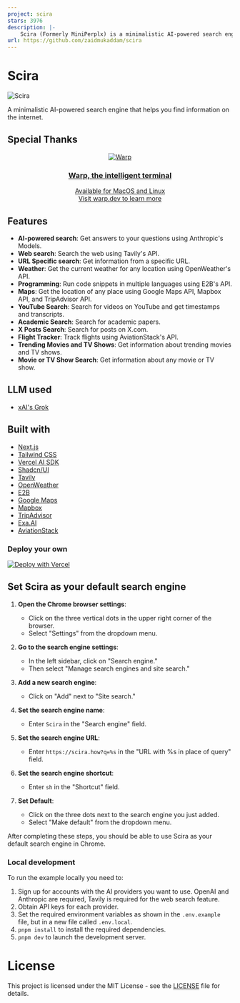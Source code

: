 ```yaml
---
project: scira
stars: 3976
description: |-
    Scira (Formerly MiniPerplx) is a minimalistic AI-powered search engine that helps you find information on the internet. Powered by Vercel AI SDK! Search with models like Grok 2.0.
url: https://github.com/zaidmukaddam/scira
---
```


# Scira

![Scira](/app/opengraph-image.png)

A minimalistic AI-powered search engine that helps you find information on the internet.

## Special Thanks

<div align="center" markdown="1">

  [![Warp](https://github.com/user-attachments/assets/2bda420d-4211-4900-a37e-e3c7056d799c)](https://www.warp.dev/?utm_source=github&utm_medium=referral&utm_campaign=scira)<br>
  ### **[Warp, the intelligent terminal](https://www.warp.dev/?utm_source=github&utm_medium=referral&utm_campaign=scira)**<br>
  [Available for MacOS and Linux](https://www.warp.dev/?utm_source=github&utm_medium=referral&utm_campaign=scira)<br>
  [Visit warp.dev to learn more](https://www.warp.dev/?utm_source=github&utm_medium=referral&utm_campaign=scira)

</div>

## Features

- **AI-powered search**: Get answers to your questions using Anthropic's Models.
- **Web search**: Search the web using Tavily's API.
- **URL Specific search**: Get information from a specific URL.
- **Weather**: Get the current weather for any location using OpenWeather's API.
- **Programming**: Run code snippets in multiple languages using E2B's API.
- **Maps**: Get the location of any place using Google Maps API, Mapbox API, and TripAdvisor API.
- **YouTube Search**: Search for videos on YouTube and get timestamps and transcripts.
- **Academic Search**: Search for academic papers.
- **X Posts Search**: Search for posts on X.com.
- **Flight Tracker**: Track flights using AviationStack's API.
- **Trending Movies and TV Shows**: Get information about trending movies and TV shows.
- **Movie or TV Show Search**: Get information about any movie or TV show.

## LLM used
- [xAI's Grok](https://x.ai/grok)

## Built with
- [Next.js](https://nextjs.org/)
- [Tailwind CSS](https://tailwindcss.com/)
- [Vercel AI SDK](https://sdk.vercel.ai/docs)
- [Shadcn/UI](https://ui.shadcn.com/)
- [Tavily](https://tavily.com/)
- [OpenWeather](https://openweathermap.org/)
- [E2B](https://e2b.dev/)
- [Google Maps](https://developers.google.com/maps)
- [Mapbox](https://www.mapbox.com/)
- [TripAdvisor](https://www.tripadvisor.com/)
- [Exa.AI](https://exa.ai/)
- [AviationStack](https://aviationstack.com/)

### Deploy your own

[![Deploy with Vercel](https://vercel.com/button)](https://vercel.com/new/clone?repository-url=https%3A%2F%2Fgithub.com%2Fzaidmukaddam%2Fscira&env=XAI_API_KEY,UPSTASH_REDIS_REST_URL,UPSTASH_REDIS_REST_TOKEN,AVIATION_STACK_API_KEY,SANDBOX_TEMPLATE_ID,TMDB_API_KEY,NEXT_PUBLIC_POSTHOG_KEY,NEXT_PUBLIC_POSTHOG_HOST,YT_ENDPOINT,EXA_API_KEY,TRIPADVISOR_API_KEY,BLOB_READ_WRITE_TOKEN,MAPBOX_ACCESS_TOKEN,NEXT_PUBLIC_MAPBOX_TOKEN,FIRECRAWL_API_KEY,TAVILY_API_KEY,OPENWEATHER_API_KEY,E2B_API_KEY,GOOGLE_MAPS_API_KEY,NEXT_PUBLIC_GOOGLE_MAPS_API_KEY&envDescription=All%20environment%20variables%20needed%20for%20application)

## Set Scira as your default search engine

1. **Open the Chrome browser settings**:
   - Click on the three vertical dots in the upper right corner of the browser.
   - Select "Settings" from the dropdown menu.

2. **Go to the search engine settings**:
   - In the left sidebar, click on "Search engine."
   - Then select "Manage search engines and site search."

3. **Add a new search engine**:
   - Click on "Add" next to "Site search."

4. **Set the search engine name**:
   - Enter `Scira` in the "Search engine" field.

5. **Set the search engine URL**:
   - Enter `https://scira.how?q=%s` in the "URL with %s in place of query" field.

6. **Set the search engine shortcut**:
   - Enter `sh` in the "Shortcut" field.

7. **Set Default**:
   - Click on the three dots next to the search engine you just added.
   - Select "Make default" from the dropdown menu.

After completing these steps, you should be able to use Scira as your default search engine in Chrome.

### Local development

To run the example locally you need to:

1. Sign up for accounts with the AI providers you want to use. OpenAI and Anthropic are required, Tavily is required for the web search feature.
2. Obtain API keys for each provider.
3. Set the required environment variables as shown in the `.env.example` file, but in a new file called `.env.local`.
4. `pnpm install` to install the required dependencies.
5. `pnpm dev` to launch the development server.

# License

This project is licensed under the MIT License - see the [LICENSE](LICENSE) file for details.

